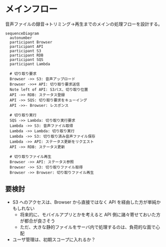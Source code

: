 # メインフロー

音声ファイルの録音->トリミング->再生までのメインの処理フローを設計する。

```mermaid
sequenceDiagram
  autonumber
  participant Browser
  participant API
  participant S3
  participant RDB
  participant SQS
  participant Lambda

  # 切り取り要求
  Browser ->> S3: 音声アップロード
  Browser ->>+ API: 切り取り要求送信
  Note left of API: S3パス、切り取り位置
  API ->> RDB: ステータス登録
  API ->> SQS: 切り取り要求をキューイング
  API ->>- Browser: レスポンス

  # 切り取り実行
  SQS ->> Lambda: 切り取り実行要求
  Lambda ->> S3: 音声ファイル取得
  Lambda ->> Lambda: 切り取り実行
  Lambda ->> S3: 切り取り済み音声ファイル保存
  Lambda ->> API: ステータス更新をリクエスト
  API ->> RDB: ステータス更新

  # 切り取りファイル再生
  Browser ->> API: ステータス参照
  Browser ->> S3: 切り取りファイル取得
  Browser ->> Browser: 切り取りファイル再生
```

## 要検討

- S3 へのアクセスは、Browser から直接ではなく API を経由した方が単純かもしれない
  - 将来的に、モバイルアプリとかを考えると API 側に諸々寄せておいた方が都合が良さそう
  - ただ、大きな静的ファイルをサーバ内で処理するのは、負荷的な面で心配
- ユーザ管理は、初期スコープに入れるか？
